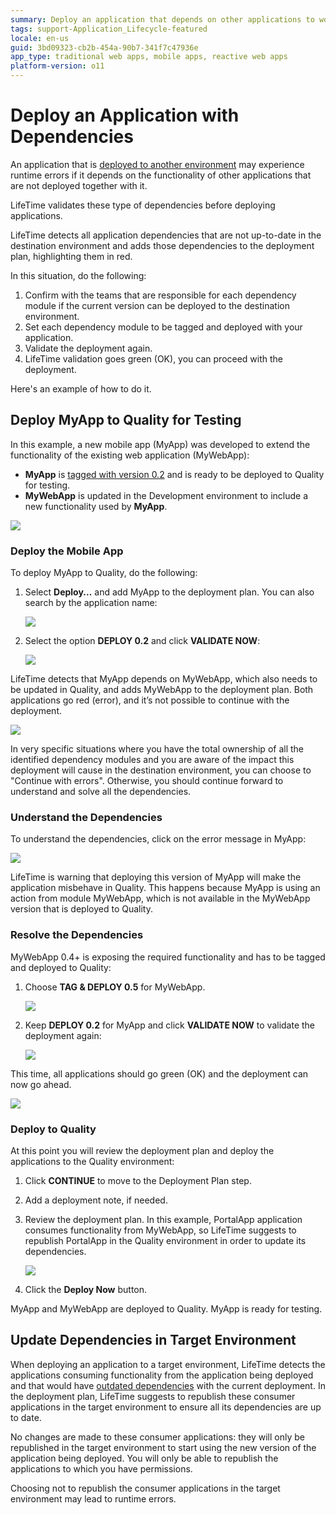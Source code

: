 ```yaml
---
summary: Deploy an application that depends on other applications to work, thus requiring them to be also deployed in the same environment.
tags: support-Application_Lifecycle-featured
locale: en-us
guid: 3bd09323-cb2b-454a-90b7-341f7c47936e
app_type: traditional web apps, mobile apps, reactive web apps
platform-version: o11
---
```


# Deploy an Application with Dependencies

An application that is [deployed to another environment](<deploy-an-application.md>) may experience runtime errors if it depends on the functionality of other applications that are not deployed together with it. 

LifeTime validates these type of dependencies before deploying applications. 

LifeTime detects all application dependencies that are not up-to-date in the destination environment and adds those dependencies to the deployment plan, highlighting them in red.

In this situation, do the following:

1. Confirm with the teams that are responsible for each dependency module if the current version can be deployed to the destination environment.
1. Set each dependency module to be tagged and deployed with your application.
1. Validate the deployment again.
1. LifeTime validation goes green (OK), you can proceed with the deployment.

Here's an example of how to do it.


## Deploy MyApp to Quality for Testing

In this example, a new mobile app (MyApp) was developed to extend the functionality of the existing web application (MyWebApp):

* **MyApp** is [tagged with version 0.2](<tag-a-version.md>) and is ready to be deployed to Quality for testing.
* **MyWebApp** is updated in the Development environment to include a new functionality used by **MyApp**.

![](images/deploy-an-application-with-dependencies-1.png)
  
### Deploy the Mobile App
To deploy MyApp to Quality, do the following:

1. Select **Deploy...** and add MyApp to the deployment plan. You can also search by the application name:

    ![](images/deploy-an-application-with-dependencies-2.png)

1. Select the option **DEPLOY 0.2** and click **VALIDATE NOW**:

    ![](images/deploy-an-application-with-dependencies-3.png)


LifeTime detects that MyApp depends on MyWebApp, which also needs to be updated in Quality, and adds MyWebApp to the deployment plan. Both applications go red (error), and it’s not possible to continue with the deployment.

![](images/deploy-an-application-with-dependencies-4.png)

In very specific situations where you have the total ownership of all the identified dependency modules and you are aware of the impact this deployment will cause in the destination environment, you can choose to "Continue with errors". Otherwise, you should continue forward to understand and solve all the dependencies. 

### Understand the Dependencies

To understand the dependencies, click on the error message in MyApp:

![](images/deploy-an-application-with-dependencies-5.png)

LifeTime is warning that deploying this version of MyApp will make the application misbehave in Quality. This happens because MyApp is using an action from module MyWebApp, which is not available in the MyWebApp version that is deployed to Quality.

### Resolve the Dependencies

MyWebApp 0.4+ is exposing the required functionality and has to be tagged and deployed to Quality:

1. Choose **TAG & DEPLOY 0.5** for MyWebApp.

    ![](images/deploy-an-application-with-dependencies-6.png)

1. Keep **DEPLOY 0.2** for MyApp and click **VALIDATE NOW** to validate the deployment again:

    ![](images/deploy-an-application-with-dependencies-7.png)

This time, all applications should go green (OK) and the deployment can now go ahead.

![](images/deploy-an-application-with-dependencies-8.png)

### Deploy to Quality

At this point you will review the deployment plan and deploy the applications to the Quality environment:

1. Click **CONTINUE** to move to the Deployment Plan step.

1. Add a deployment note, if needed.

1. Review the deployment plan. In this example, PortalApp application consumes functionality from MyWebApp, so LifeTime suggests to republish PortalApp in the Quality environment in order to update its dependencies.

    ![](images/deploy-an-application-with-dependencies-9.png)

1. Click the **Deploy Now** button.

MyApp and MyWebApp are deployed to Quality. MyApp is ready for testing.

## Update Dependencies in Target Environment

When deploying an application to a target environment, LifeTime detects the applications consuming functionality from the application being deployed and that would have [outdated dependencies](../../develop/reuse-and-refactor/handle-changes.md#change-functionality-in-the-producer-module) with the current deployment. In the deployment plan, LifeTime suggests to republish these consumer applications in the target environment to ensure all its dependencies are up to date.

No changes are made to these consumer applications: they will only be republished in the target environment to start using the new version of the application being deployed. You will only be able to republish the applications to which you have permissions.

Choosing not to republish the consumer applications in the target environment may lead to runtime errors.